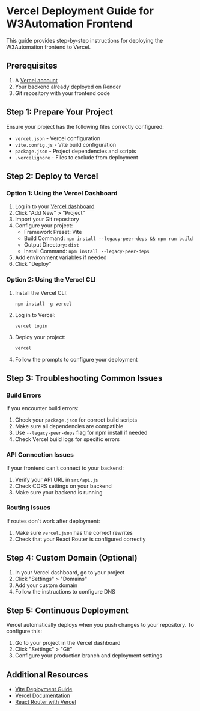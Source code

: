 # Vercel Deployment Guide for W3Automation Frontend

This guide provides step-by-step instructions for deploying the W3Automation frontend to Vercel.

## Prerequisites

1. A [Vercel account](https://vercel.com/signup)
2. Your backend already deployed on Render
3. Git repository with your frontend code

## Step 1: Prepare Your Project

Ensure your project has the following files correctly configured:

- `vercel.json` - Vercel configuration
- `vite.config.js` - Vite build configuration
- `package.json` - Project dependencies and scripts
- `.vercelignore` - Files to exclude from deployment

## Step 2: Deploy to Vercel

### Option 1: Using the Vercel Dashboard

1. Log in to your [Vercel dashboard](https://vercel.com/dashboard)
2. Click "Add New" > "Project"
3. Import your Git repository
4. Configure your project:
   - Framework Preset: Vite
   - Build Command: `npm install --legacy-peer-deps && npm run build`
   - Output Directory: `dist`
   - Install Command: `npm install --legacy-peer-deps`
5. Add environment variables if needed
6. Click "Deploy"

### Option 2: Using the Vercel CLI

1. Install the Vercel CLI:
   ```
   npm install -g vercel
   ```

2. Log in to Vercel:
   ```
   vercel login
   ```

3. Deploy your project:
   ```
   vercel
   ```

4. Follow the prompts to configure your deployment

## Step 3: Troubleshooting Common Issues

### Build Errors

If you encounter build errors:

1. Check your `package.json` for correct build scripts
2. Make sure all dependencies are compatible
3. Use `--legacy-peer-deps` flag for npm install if needed
4. Check Vercel build logs for specific errors

### API Connection Issues

If your frontend can't connect to your backend:

1. Verify your API URL in `src/api.js`
2. Check CORS settings on your backend
3. Make sure your backend is running

### Routing Issues

If routes don't work after deployment:

1. Make sure `vercel.json` has the correct rewrites
2. Check that your React Router is configured correctly

## Step 4: Custom Domain (Optional)

1. In your Vercel dashboard, go to your project
2. Click "Settings" > "Domains"
3. Add your custom domain
4. Follow the instructions to configure DNS

## Step 5: Continuous Deployment

Vercel automatically deploys when you push changes to your repository. To configure this:

1. Go to your project in the Vercel dashboard
2. Click "Settings" > "Git"
3. Configure your production branch and deployment settings

## Additional Resources

- [Vite Deployment Guide](https://vitejs.dev/guide/static-deploy.html)
- [Vercel Documentation](https://vercel.com/docs)
- [React Router with Vercel](https://vercel.com/guides/using-react-router-with-vercel) 